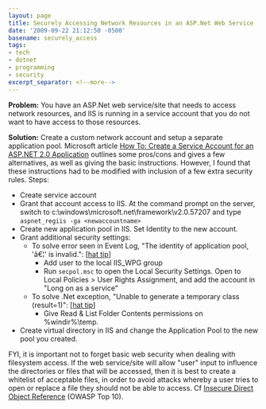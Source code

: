 ```yaml
---
layout: page
title: Securely Accessing Network Resources in an ASP.Net Web Service
date: '2009-09-22 21:12:50 -0500'
basename: securely_access
tags:
- tech
- dotnet
- programming
- security
excerpt_separator: <!--more-->
---
```


**Problem:** You have an ASP.Net web service/site that needs to access network
resources, and IIS is running in a service account that you do not want to have
access to those resources.

**Solution:** Create a custom network account and setup a separate application
pool. Microsoft article [How To: Create a
Service Account for an ASP.NET 2.0 Application](http://msdn.microsoft.com/en-us/library/ms998297.aspx) outlines some pros/cons and
gives a few alternatives, as well as giving the basic instructions. However, I
found that these instructions had to be modified with inclusion of a few extra
security rules. Steps:

<!--more-->

* Create service account
* Grant that account access to IIS. At the command prompt on the server, switch
  to c:\windows\microsoft.net\framework\v2.0.57207 and type `aspnet_regiis -ga
  <newaccountname>`
* Create new application pool in IIS. Set Identity to the new account.
* Grant additional security settings:
  * To solve error seen in Event Log, "The identity of application pool, 'â€¦'
      is invalid.": [<a
      href="http://blogs.msdn.com/ssehgal/archive/2009/06/23/running-iis6-app-pools-under-a-domain-account-identity.aspx">hat
      tip</a>]
    * Add user to the local IIS_WPG group
    * Run `secpol.msc` to open the Local Security Settings. Open to Local
       Policies > User Rights Assignment, and add the account in "Long on as a
       service"
  * To solve .Net exception, "Unable to generate a temporary class (result=1)":
      [[hat tip](http://forums.asp.net/p/985053/1267725.aspx)]
     * Give Read & List Folder Contents permissions  on %windir%\temp.
* Create virtual directory in IIS and change the Application Pool to the new
  pool you created.

FYI, it is important not to forget basic web security when dealing with
filesystem access. If the web service/site will allow "user" input to influence
the directories or files that will be accessed, then it is best to create a
whitelist of acceptable files, in order to avoid attacks whereby a user tries to
open or replace a file they should not be able to access. Cf [Insecure Direct Object
Reference](http://www.owasp.org/index.php/Top_10_2007-A4) (OWASP Top 10).
